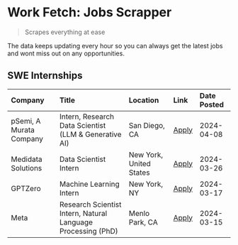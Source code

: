 # Work Fetch: Jobs Scrapper
> Scrapes everything at ease

The data keeps updating every hour so you can always get the latest jobs and wont miss out on any opportunities.

## SWE Internships
<!--START_SECTION:workfetch-->
| Company                 | Title                                                        | Location                | Link                                                                                                                                                                                                                                                                         | Date Posted   |
|:------------------------|:-------------------------------------------------------------|:------------------------|:-----------------------------------------------------------------------------------------------------------------------------------------------------------------------------------------------------------------------------------------------------------------------------|:--------------|
| pSemi, A Murata Company | Intern, Research Data Scientist (LLM & Generative AI)        | San Diego, CA           | [Apply](https://www.linkedin.com/jobs/view/intern-research-data-scientist-llm-generative-ai-at-psemi-a-murata-company-3887074168?position=3&pageNum=0&refId=HRn8Cvr%2FJELSrY65GMDQCw%3D%3D&trackingId=YOmU9g3b45wL00yNAmoHAw%3D%3D&trk=public_jobs_jserp-result_search-card) | 2024-04-08    |
| Medidata Solutions      | Data Scientist Intern                                        | New York, United States | [Apply](https://www.linkedin.com/jobs/view/data-scientist-intern-at-medidata-solutions-3810253704?position=8&pageNum=0&refId=HRn8Cvr%2FJELSrY65GMDQCw%3D%3D&trackingId=z1KKGShocc2PQUOrPhZJWQ%3D%3D&trk=public_jobs_jserp-result_search-card)                                | 2024-03-26    |
| GPTZero                 | Machine Learning Intern                                      | New York, NY            | [Apply](https://www.linkedin.com/jobs/view/machine-learning-intern-at-gptzero-3860723963?position=7&pageNum=0&refId=HRn8Cvr%2FJELSrY65GMDQCw%3D%3D&trackingId=jOMnX6IiYJyNrZ2XeiPeDQ%3D%3D&trk=public_jobs_jserp-result_search-card)                                         | 2024-03-17    |
| Meta                    | Research Scientist Intern, Natural Language Processing (PhD) | Menlo Park, CA          | [Apply](https://www.linkedin.com/jobs/view/research-scientist-intern-natural-language-processing-phd-at-meta-3858718375?position=9&pageNum=0&refId=HRn8Cvr%2FJELSrY65GMDQCw%3D%3D&trackingId=mXIHx0O%2Bis8zmpy8MRLe0g%3D%3D&trk=public_jobs_jserp-result_search-card)        | 2024-03-15    |
<!--END_SECTION:workfetch-->
